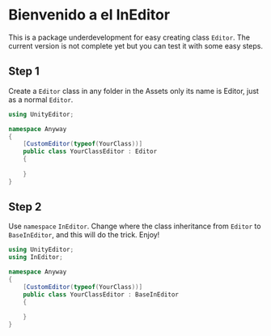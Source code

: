 ﻿# Bienvenido a el InEditor

This is a package underdevelopment for easy
creating class `Editor`. The current version
is not complete yet but you can test it with
some easy steps.

## Step 1

Create a `Editor` class in any folder in the Assets only its name is Editor,
just as a normal `Editor`.

```C#
using UnityEditor;

namespace Anyway
{
    [CustomEditor(typeof(YourClass))]
    public class YourClassEditor : Editor
    {
    
    }
}
```

## Step 2

Use `namespace` `InEditor`.
Change where the class inheritance from `Editor` to `BaseInEditor`,
and this will do the trick. Enjoy!

```C#
using UnityEditor;
using InEditor;

namespace Anyway
{
    [CustomEditor(typeof(YourClass))]
    public class YourClassEditor : BaseInEditor
    {
    
    }
}
```